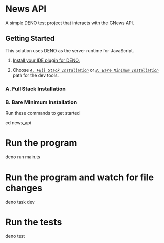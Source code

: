 # News API
A simple DENO test project that interacts with the GNews API.

## Getting Started

This solution uses DENO as the server runtime for JavaScript. 

1. [Install your IDE plugin for DENO.](https://docs.deno.com/runtime/getting_started/setup_your_environment/#neovim-0.6%2B-using-the-built-in-language-server)

2. Choose *[`A. Full Stack Installation`](#h3-a-full-stack-installation)* or *[`B. Bare Minimum Installation`](#h3-b-bare-minimum-installation)* path for the dev tools.

### A. Full Stack Installation

### B. Bare Minimum Installation

Run these commands to get started

  cd news_api

  # Run the program
  deno run main.ts

  # Run the program and watch for file changes
  deno task dev

  # Run the tests
  deno test
